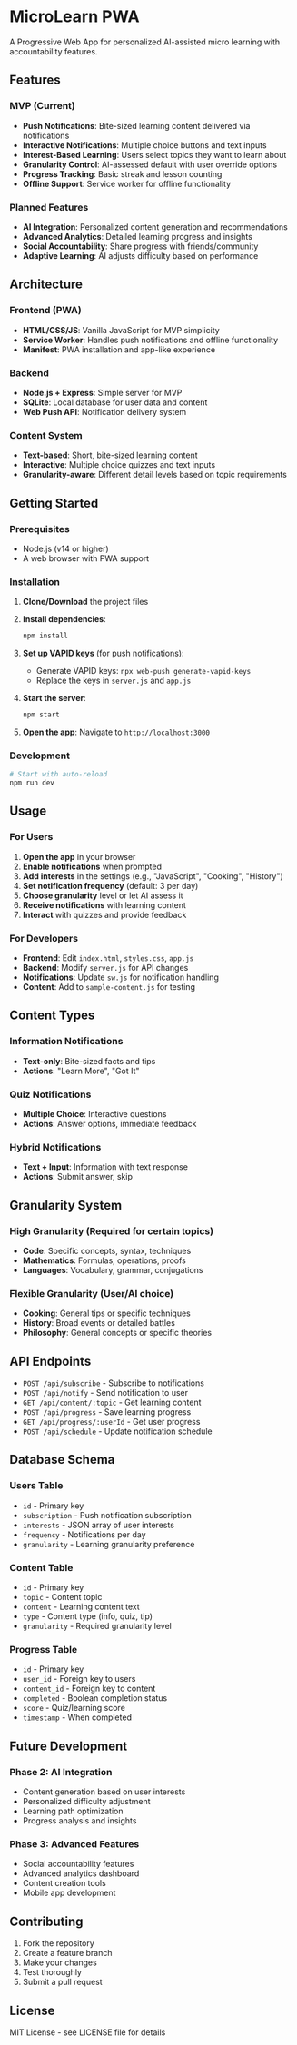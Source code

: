 # MicroLearn PWA

A Progressive Web App for personalized AI-assisted micro learning with accountability features.

## Features

### MVP (Current)
- **Push Notifications**: Bite-sized learning content delivered via notifications
- **Interactive Notifications**: Multiple choice buttons and text inputs
- **Interest-Based Learning**: Users select topics they want to learn about
- **Granularity Control**: AI-assessed default with user override options
- **Progress Tracking**: Basic streak and lesson counting
- **Offline Support**: Service worker for offline functionality

### Planned Features
- **AI Integration**: Personalized content generation and recommendations
- **Advanced Analytics**: Detailed learning progress and insights
- **Social Accountability**: Share progress with friends/community
- **Adaptive Learning**: AI adjusts difficulty based on performance

## Architecture

### Frontend (PWA)
- **HTML/CSS/JS**: Vanilla JavaScript for MVP simplicity
- **Service Worker**: Handles push notifications and offline functionality
- **Manifest**: PWA installation and app-like experience

### Backend
- **Node.js + Express**: Simple server for MVP
- **SQLite**: Local database for user data and content
- **Web Push API**: Notification delivery system

### Content System
- **Text-based**: Short, bite-sized learning content
- **Interactive**: Multiple choice quizzes and text inputs
- **Granularity-aware**: Different detail levels based on topic requirements

## Getting Started

### Prerequisites
- Node.js (v14 or higher)
- A web browser with PWA support

### Installation

1. **Clone/Download** the project files
2. **Install dependencies**:
   ```bash
   npm install
   ```

3. **Set up VAPID keys** (for push notifications):
   - Generate VAPID keys: `npx web-push generate-vapid-keys`
   - Replace the keys in `server.js` and `app.js`

4. **Start the server**:
   ```bash
   npm start
   ```

5. **Open the app**: Navigate to `http://localhost:3000`

### Development

```bash
# Start with auto-reload
npm run dev
```

## Usage

### For Users
1. **Open the app** in your browser
2. **Enable notifications** when prompted
3. **Add interests** in the settings (e.g., "JavaScript", "Cooking", "History")
4. **Set notification frequency** (default: 3 per day)
5. **Choose granularity** level or let AI assess it
6. **Receive notifications** with learning content
7. **Interact** with quizzes and provide feedback

### For Developers
- **Frontend**: Edit `index.html`, `styles.css`, `app.js`
- **Backend**: Modify `server.js` for API changes
- **Notifications**: Update `sw.js` for notification handling
- **Content**: Add to `sample-content.js` for testing

## Content Types

### Information Notifications
- **Text-only**: Bite-sized facts and tips
- **Actions**: "Learn More", "Got It"

### Quiz Notifications
- **Multiple Choice**: Interactive questions
- **Actions**: Answer options, immediate feedback

### Hybrid Notifications
- **Text + Input**: Information with text response
- **Actions**: Submit answer, skip

## Granularity System

### High Granularity (Required for certain topics)
- **Code**: Specific concepts, syntax, techniques
- **Mathematics**: Formulas, operations, proofs
- **Languages**: Vocabulary, grammar, conjugations

### Flexible Granularity (User/AI choice)
- **Cooking**: General tips or specific techniques
- **History**: Broad events or detailed battles
- **Philosophy**: General concepts or specific theories

## API Endpoints

- `POST /api/subscribe` - Subscribe to notifications
- `POST /api/notify` - Send notification to user
- `GET /api/content/:topic` - Get learning content
- `POST /api/progress` - Save learning progress
- `GET /api/progress/:userId` - Get user progress
- `POST /api/schedule` - Update notification schedule

## Database Schema

### Users Table
- `id` - Primary key
- `subscription` - Push notification subscription
- `interests` - JSON array of user interests
- `frequency` - Notifications per day
- `granularity` - Learning granularity preference

### Content Table
- `id` - Primary key
- `topic` - Content topic
- `content` - Learning content text
- `type` - Content type (info, quiz, tip)
- `granularity` - Required granularity level

### Progress Table
- `id` - Primary key
- `user_id` - Foreign key to users
- `content_id` - Foreign key to content
- `completed` - Boolean completion status
- `score` - Quiz/learning score
- `timestamp` - When completed

## Future Development

### Phase 2: AI Integration
- Content generation based on user interests
- Personalized difficulty adjustment
- Learning path optimization
- Progress analysis and insights

### Phase 3: Advanced Features
- Social accountability features
- Advanced analytics dashboard
- Content creation tools
- Mobile app development

## Contributing

1. Fork the repository
2. Create a feature branch
3. Make your changes
4. Test thoroughly
5. Submit a pull request

## License

MIT License - see LICENSE file for details
